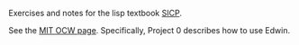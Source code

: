 Exercises and notes for the lisp textbook [SICP](https://mitpress.mit.edu/sites/default/files/sicp/index.html).

See the [MIT OCW page](https://ocw.mit.edu/courses/electrical-engineering-and-computer-science/6-001-structure-and-interpretation-of-computer-programs-spring-2005/index.htm). Specifically, Project 0 describes how to use Edwin.

